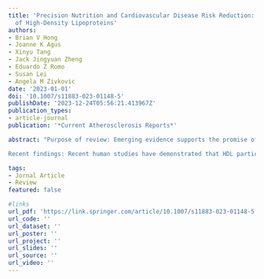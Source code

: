 ```yaml
---
title: 'Precision Nutrition and Cardiovascular Disease Risk Reduction: The Promise
  of High-Density Lipoproteins'
authors:
- Brian V Hong
- Joanne K Agus
- Xinyu Tang
- Jack Jingyuan Zheng
- Eduardo Z Romo
- Susan Lei
- Angela M Zivkovic
date: '2023-01-01'
doi: '10.1007/s11883-023-01148-5'
publishDate: '2023-12-24T05:56:21.413967Z'
publication_types:
- article-journal
publication: '*Current Atherosclerosis Reports*'

abstract: "Purpose of review: Emerging evidence supports the promise of precision nutritional approaches for cardiovascular disease (CVD) prevention. Here, we discuss current findings from precision nutrition trials and studies reporting substantial inter-individual variability in responses to diets and dietary components relevant to CVD outcomes. We highlight examples where early precision nutrition research already points to actionable intervention targets tailored to an individual's biology and lifestyle. Finally, we make the case for high-density lipoproteins (HDL) as a compelling next generation target for precision nutrition aimed at CVD prevention. HDL possesses complex structural features including diverse protein components, lipids, size distribution, extensive glycosylation, and interacts with the gut microbiome, all of which influence HDL's anti-inflammatory, antioxidant, and cholesterol efflux properties. Elucidating the nuances of HDL structure and function at an individual level may unlock personalized dietary and lifestyle strategies to optimize HDL-mediated atheroprotection and reduce CVD risk.

Recent findings: Recent human studies have demonstrated that HDL particles are key players in the reduction of CVD risk. Our review highlights the role of HDL and the importance of personalized therapeutic approaches to improve their potential for reducing CVD risk. Factors such as diet, genetics, glycosylation, and gut microbiome interactions can modulate HDL structure and function at the individual level. We emphasize that fractionating HDL into size-based subclasses and measuring particle concentration are necessary to understand HDL biology and for developing the next generation of diagnostics and biomarkers. These discoveries underscore the need to move beyond a one-size-fits-all approach to HDL management. Precision nutrition strategies that account for personalized metabolic, genetic, and lifestyle data hold promise for optimizing HDL therapies and function to mitigate CVD risk more potently. While human studies show HDL play a key role in reducing CVD risk, recent findings indicate that factors such as diet, genetics, glycosylation, and gut microbes modulate HDL function at the individual level, underscoring the need for precision nutrition strategies that account for personalized variability to optimize HDL's potential for mitigating CVD risk."

tags:
- Jornal Article
- Review
featured: false

#links
url_pdf: 'https://link.springer.com/article/10.1007/s11883-023-01148-5'
url_code: ''
url_dataset: ''
url_poster: ''
url_project: ''
url_slides: ''
url_source: ''
url_video: ''
---
```

